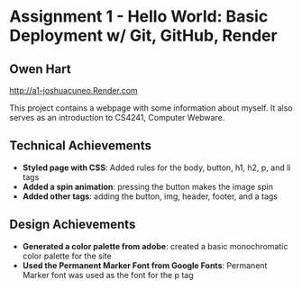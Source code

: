 Assignment 1 - Hello World: Basic Deployment w/ Git, GitHub, Render
===

## Owen Hart
http://a1-joshuacuneo.Render.com

This project contains a webpage with some information about myself. It also serves as an introduction to
CS4241, Computer Webware.

## Technical Achievements
- **Styled page with CSS**: Added rules for the body, button, h1, h2, p, and li tags
- **Added a spin animation**: pressing the button makes the image spin
- **Added other tags**: adding the button, img, header, footer, and a tags

## Design Achievements
- **Generated a color palette from adobe**: created a basic monochromatic color palette for the site
- **Used the Permanent Marker Font from Google Fonts**: Permanent Marker font was used as the font for the p tag
